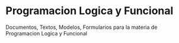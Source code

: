 # Programacion Logica y Funcional
Documentos, Textos, Modelos, Formularios para la materia de Programacion Logica y Funcional
